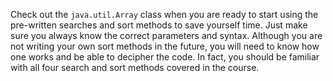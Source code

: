 Check out the `java.util.Array` class when you are ready to start using the pre-written searches and sort methods to save yourself time. Just make sure you always know the correct parameters and syntax. Although you are not writing your own sort methods in the future, you will need to know how one works and be able to decipher the code. In fact, you should be familiar with all four search and sort methods covered in the course.

